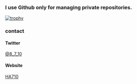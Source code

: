 ### I use Github only for managing private repositories.

[![trophy](https://github-profile-trophy.vercel.app/?username=HA710&rank=SSS,SS,S,A,B)](https://github.com/ryo-ma/github-profile-trophy)

### contact
#### Twitter
[@8_7_10](https://twitter.com/8_7_10)
#### Website
[HA710](https://ha710.pages.dev)

<!--
**HA710/HA710** is a ✨ _special_ ✨ repository because its `README.md` (this file) appears on your GitHub profile.

Here are some ideas to get you started:

- 🔭 I’m currently working on ...
- 🌱 I’m currently learning ...
- 👯 I’m looking to collaborate on ...
- 🤔 I’m looking for help with ...
- 💬 Ask me about ...
- 📫 How to reach me: ...
- 😄 Pronouns: ...
- ⚡ Fun fact: ...
-->
